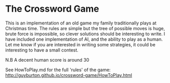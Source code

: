 # The Crossword Game

This is an implementation of an old game my family traditionally plays at Christmas time. 
The rules are simple but the tree of possible moves is huge, brute force is impossible, so clever solutions should be interesting to write. 
I have included one implementation of AI, and the ability to play as a human. 
Let me know if you are interested in writing some strategies, it could be interesting to have a small contest.

N.B A decent human score is around 30

See HowToPlay.md for the full 'rules' of the game:
http://guyburton.github.io/crossword-game/HowToPlay.html
